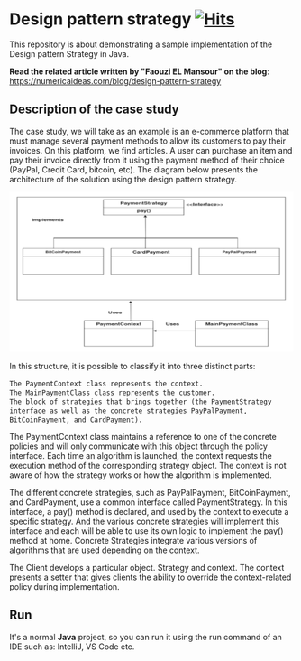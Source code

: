 # Design pattern strategy&nbsp;[![Hits](https://hits.seeyoufarm.com/api/count/incr/badge.svg?url=https%3A%2F%2Fgithub.com%2Fnumerica-ideas%2Fcommunity%2Ftree%2Fmaster%2Fjava%2Fdesign-pattern-strategy&count_bg=%2379C83D&title_bg=%23555555&icon=&icon_color=%23E7E7E7&title=hits&edge_flat=false)](https://numericaideas.com/blog/design-pattern-strategy)

This repository is about demonstrating a sample implementation of the Design pattern Strategy in Java.

**Read the related article written by "Faouzi EL Mansour" on the blog**: https://numericaideas.com/blog/design-pattern-strategy

## Description of the case study

The case study, we will take as an example is an e-commerce platform that must manage several payment methods to allow its customers to pay their invoices. On this platform, we find articles. A user can purchase an item and pay their invoice directly from it using the payment method of their choice (PayPal, Credit Card, bitcoin, etc). The diagram below presents the architecture of the solution using the design pattern strategy.

[![FeaturedImage](./images/architecture.png)](https://numericaideas.com/blog/design-pattern-strategy)

In this structure, it is possible to classify it into three distinct parts:

    The PaymentContext class represents the context.
    The MainPaymentClass class represents the customer.
    The block of strategies that brings together (the PaymentStrategy interface as well as the concrete strategies PayPalPayment, BitCoinPayment, and CardPayment).

The PaymentContext class maintains a reference to one of the concrete policies and will only communicate with this object through the policy interface. Each time an algorithm is launched, the context requests the execution method of the corresponding strategy object. The context is not aware of how the strategy works or how the algorithm is implemented.

The different concrete strategies, such as PayPalPayment, BitCoinPayment, and CardPayment, use a common interface called PaymentStrategy. In this interface, a pay() method is declared, and used by the context to execute a specific strategy. And the various concrete strategies will implement this interface and each will be able to use its own logic to implement the pay() method at home. Concrete Strategies integrate various versions of algorithms that are used depending on the context.

The Client develops a particular object. Strategy and context. The context presents a setter that gives clients the ability to override the context-related policy during implementation.

## Run

It's a normal **Java** project, so you can run it using the run command of an IDE such as: IntelliJ, VS Code etc.
